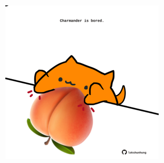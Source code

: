 <!-- built at 07/05/2023, 17:01:19 UTC -->
<p align="center">
  <img width="500" height="500" src="./ReadmeImage.svg">
</p>
